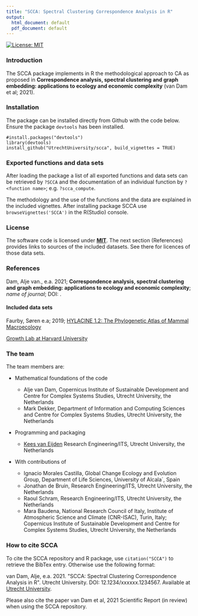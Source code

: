```yaml
---
title: "SCCA: Spectral Clustering Correspondence Analysis in R"
output:
  html_document: default
  pdf_document: default
---
```


[![License: MIT](https://img.shields.io/badge/License-MIT-green.svg)](https://opensource.org/licenses/MIT)


### Introduction

The SCCA package implements in R the methodological approach to CA as proposed in **Correspondence analysis, spectral clustering and graph embedding: applications to ecology and economic complexity** (van Dam et al; 2021).

### Installation

The package can be installed directly from Github with the code below. Ensure the package `devtools` has been installed.

```
#install.packages("devtools")
library(devtools)
install_github("UtrechtUniversity/scca", build_vignettes = TRUE)
```

### Exported functions and data sets

After loading the package a list of all exported functions and data sets can be retrieved by `?SCCA` and the documentation of an individual function by `?<function name>`; e.g. `?scca_compute`.

The methodology and the use of the functions and the data are explained in the included vignettes. After installing package SCCA use `browseVignettes('SCCA')` in the R(Studio) console.

### License

The software code is licensed under [**MIT**](https://opensource.org/licenses/MIT). The next section (References) provides links to 
sources of the included datasets. See there for licences of those data sets.

### References

Dam, Alje van., e.a. 2021; **Correspondence analysis, spectral clustering and graph embedding: applications to ecology and economic complexity**; *name of journal*; DOI: <doi>.

#### Included data sets
Faurby, Søren e.a; 2019; [HYLACINE 1.2: The Phylogenetic Atlas of Mammal Macroecology](https://datadryad.org/stash/dataset/doi:10.5061/dryad.bp26v20)

[Growth Lab at Harvard University](http://atlas.cid.harvard.edu/about-data)

### The team

The team members are:

* Mathematical foundations  of the code
   - Alje van Dam, Copernicus Institute of Sustainable Development and Centre for Complex Systems Studies, Utrecht University, the Netherlands
   - Mark Dekker, Department of Information and Computing Sciences and Centre for Complex Systems Studies, Utrecht University, the Netherlands

* Programming and packaging
   - [Kees van Eijden](k.vaneijden@uu.nl) Research Engineering/ITS, Utrecht University, the Netherlands

* With contributions of
   - Ignacio Morales Castilla, Global Change Ecology and Evolution Group, Department of Life Sciences, University of Alcala´, Spain 
   - Jonathan de Bruin, Research Engineering/ITS, Utrecht University, the Netherlands
   - Raoul Schram, Research Engineering/ITS, Utrecht University, the Netherlands
   - Mara Baudena, National Research Council of Italy, Institute of Atmospheric Science and Climate (CNR-ISAC), Turin, Italy; Copernicus Institute of Sustainable Development and Centre for Complex Systems Studies, Utrecht University, the Netherlands



### How to cite SCCA

To cite the SCCA repository and R package, use `citation("SCCA")` to retrieve the BibTex entry. Otherwise use the following format:

van Dam, Alje, e.a. 2021. "SCCA: Spectral Clustering Correspondence Analysis in R". Utrecht University. DOI: 12.1234/xxxxxx.1234567.
Available at [Utrecht University](https://github.com/UtrechtUniversity/SCCA). 

Please also cite the paper van Dam et al, 2021 Scientific Report (in review) when using the SCCA repository.

